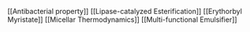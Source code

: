 [[Antibacterial property]]
[[Lipase-catalyzed Esterification]]
[[Erythorbyl Myristate]]
[[Micellar Thermodynamics]]
[[Multi-functional Emulsifier]]
